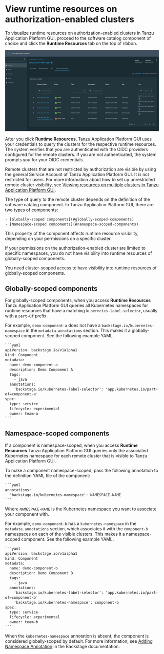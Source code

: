 # View runtime resources on authorization-enabled clusters

<!-- This topic is for TAP v1.3 and onwards only -->

To visualize runtime resources on authorization-enabled clusters in Tanzu Application Platform GUI,
proceed to the software catalog component of choice and click the **Runtime Resources** tab on
the top of ribbon.

![Screenshot of Runtime Resources](../images/tap-gui-multiple-clusters.png)

After you click **Runtime Resources**, Tanzu Application Platform GUI uses your credentials to
query the clusters for the respective runtime resources.
The system verifies that you are authenticated with the OIDC providers configured for the remote
clusters.
If you are not authenticated, the system prompts you for your OIDC credentials.

Remote clusters that are not restricted by authorization are visible by using the general Service
Account of Tanzu Application Platform GUI. It is not restricted for users.
For more information about how to set up unrestricted remote cluster visibility, see
[Viewing resources on multiple clusters in Tanzu Application Platform GUI](../cluster-view-setup.html).

The type of query to the remote cluster depends on the definition of the software catalog component.
In Tanzu Application Platform GUI, there are two types of components:

    - [Globally-scoped components](#globally-scoped-components)
    - [Namespace-scoped components](#namespace-scoped-components)

This property of the component affects runtime resource visibility, depending on your permissions on
a specific cluster.

If your permissions on the authorization-enabled cluster are limited to specific namespaces, you
do not have visibility into runtime resources of globally-scoped components.

You need cluster-scoped access to have visibility into runtime resources of globally-scoped
components.

## <a id="globally-scoped-comps"></a> Globally-scoped components

For globally-scoped components, when you access **Runtime Resources** Tanzu Application Platform GUI
queries all Kubernetes namespaces for runtime resources that have a matching `kubernetes-label-selector`,
usually with a `part-Of` prefix.

For example, `demo-component-a` does not have a `backstage.io/kubernetes-namespace` in the `metadata.annotations`
section. This makes it a globally-scoped component. See the following example YAML.

    ```yaml
    apiVersion: backstage.io/v1alpha1
    kind: Component
    metadata:
      name: demo-component-a
      description: Demo Component A
      tags:
        - java
      annotations:
        'backstage.io/kubernetes-label-selector': 'app.kubernetes.io/part-of=component-a'
    spec:
      type: service
      lifecycle: experimental
      owner: team-a
    ```

## <a id="namespace-scoped-comps"></a> Namespace-scoped components

If a component is namespace-scoped, when you access **Runtime Resources** Tanzu Application Platform GUI
queries only the associated Kubernetes namespace for each remote cluster that is visible to
Tanzu Application Platform GUI.

To make a component namespace-scoped, pass the following annotation to the definition
YAML file of the component:

    ```yaml
    annotations:
      'backstage.io/kubernetes-namespace': NAMESPACE-NAME
    ```

Where `NAMESPACE-NAME` is the Kubernetes namespace you want to associate your component with.

For example, `demo-component-b` has a `kubernetes-namespace` in the `metadata.annotations` section,
which associates it with the `component-b` namespaces on each of the visible clusters.
This makes it a namespace-scoped component. See the following example YAML.

    ```yaml
    apiVersion: backstage.io/v1alpha1
    kind: Component
    metadata:
      name: demo-component-b
      description: Demo Component B
      tags:
        - java
      annotations:
        'backstage.io/kubernetes-label-selector': 'app.kubernetes.io/part-of=component-b'
        'backstage.io/kubernetes-namespace': component-b
    spec:
      type: service
      lifecycle: experimental
      owner: team-b
    ```

When the `kubernetes-namespace` annotation is absent, the component is considered globally-scoped by
default. For more information, see
[Adding Namespace Annotation](https://backstage.io/docs/features/kubernetes/configuration#adding-the-namespace-annotation)
in the Backstage documentation.
